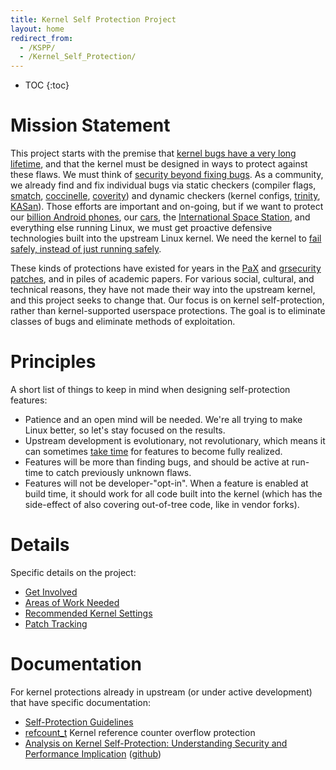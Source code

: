 ```yaml
---
title: Kernel Self Protection Project
layout: home
redirect_from:
  - /KSPP/
  - /Kernel_Self_Protection/
---
```


* TOC
{:toc}

# Mission Statement

This project starts with the premise that [kernel bugs have a very long
lifetime](https://lwn.net/Articles/410606/), and that the kernel must be
designed in ways to protect against these flaws. We must think of
[security beyond fixing bugs](http://lwn.net/Articles/662219/). As a
community, we already find and fix individual bugs via static checkers
(compiler flags, [smatch](http://smatch.sourceforge.net/),
[coccinelle](http://coccinelle.lip6.fr/),
[coverity](https://scan.coverity.com/projects/linux?tab=overview)) and
dynamic checkers (kernel configs,
[trinity](http://codemonkey.org.uk/projects/trinity/),
[KASan](https://www.kernel.org/doc/Documentation/kasan.txt)). Those
efforts are important and on-going, but if we want to protect our
[billion Android
phones](http://www.techspot.com/news/57228-google-shows-off-new-version-of-android-announces-1-billion-active-monthly-users.html),
our
[cars](http://www.zdnet.com/article/2014-the-year-of-the-linux-car/),
the [International Space
Station](https://training.linuxfoundation.org/why-our-linux-training/training-reviews/linux-foundation-training-prepares-the-international-space-station-for-linux-migration),
and everything else running Linux, we must get proactive defensive
technologies built into the upstream Linux kernel. We need the kernel to
[fail safely, instead of just running
safely](http://kernsec.org/files/lss2015/giant-bags-of-mostly-water.pdf).

These kinds of protections have existed for years in the
[PaX](https://pax.grsecurity.net/) and
[grsecurity](https://grsecurity.net/features.php)
[patches](https://github.com/linux-scraping/linux-grsecurity), and in
piles of academic papers. For various social, cultural, and technical
reasons, they have not made their way into the upstream kernel, and this
project seeks to change that. Our focus is on kernel self-protection,
rather than kernel-supported userspace protections. The goal is to
eliminate classes of bugs and eliminate methods of exploitation.

# Principles

A short list of things to keep in mind when designing self-protection
features:

  - Patience and an open mind will be needed. We're all trying to make
    Linux better, so let's stay focused on the results.
  - Upstream development is evolutionary, not revolutionary, which means
    it can sometimes [take
    time](https://ieeexplore.ieee.org/abstract/document/6624016) for
    features to become fully realized.
  - Features will be more than finding bugs, and should be active at
    run-time to catch previously unknown flaws.
  - Features will not be developer-"opt-in". When a feature is enabled
    at build time, it should work for all code built into the kernel
    (which has the side-effect of also covering out-of-tree code, like
    in vendor forks).

# Details

Specific details on the project:

  - [Get Involved](Get_Involved)
  - [Areas of Work Needed](Work)
  - [Recommended Kernel Settings](Recommended_Settings)
  - [Patch Tracking](Patch_Tracking)

# Documentation

For kernel protections already in upstream (or under active development)
that have specific documentation:

  - [Self-Protection
    Guidelines](https://www.kernel.org/doc/html/latest/security/self-protection.html)
  - [refcount_t](Kernel_Protections/refcount_t) Kernel
    reference counter overflow protection
  - [Analysis on Kernel Self-Protection: Understanding Security and
    Performance Implication](https://samsung.github.io/kspp-study/)
    ([github](https://github.com/Samsung/kspp-study))
